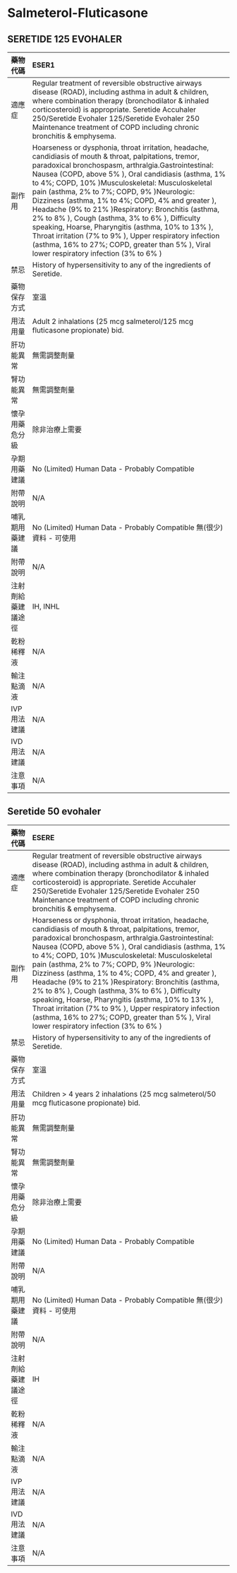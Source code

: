 # Salmeterol-Fluticasone

## SERETIDE 125 EVOHALER

| 藥物代碼 | ESER1 |
| :--- | :--- |
| 適應症 | Regular treatment of reversible obstructive airways disease \(ROAD\), including asthma in adult & children, where combination therapy \(bronchodilator & inhaled corticosteroid\) is appropriate. Seretide Accuhaler 250/Seretide Evohaler 125/Seretide Evohaler 250 Maintenance treatment of COPD including chronic bronchitis & emphysema. |
| 副作用 | Hoarseness or dysphonia, throat irritation, headache, candidiasis of mouth & throat, palpitations, tremor, paradoxical bronchospasm, arthralgia.Gastrointestinal: Nausea \(COPD, above 5% \), Oral candidiasis \(asthma, 1% to 4%; COPD, 10% \)Musculoskeletal: Musculoskeletal pain \(asthma, 2% to 7%; COPD, 9% \)Neurologic: Dizziness \(asthma, 1% to 4%; COPD, 4% and greater \), Headache \(9% to 21% \)Respiratory: Bronchitis \(asthma, 2% to 8% \), Cough \(asthma, 3% to 6% \), Difficulty speaking, Hoarse, Pharyngitis \(asthma, 10% to 13% \), Throat irritation \(7% to 9% \), Upper respiratory infection \(asthma, 16% to 27%; COPD, greater than 5% \), Viral lower respiratory infection \(3% to 6% \) |
| 禁忌 | History of hypersensitivity to any of the ingredients of Seretide. |
| 藥物保存方式 | 室溫 |
| 用法用量 | Adult 2 inhalations \(25 mcg salmeterol/125 mcg fluticasone propionate\) bid. |
| 肝功能異常 | 無需調整劑量 |
| 腎功能異常 | 無需調整劑量 |
| 懷孕用藥危分級 | 除非治療上需要 |
| 孕期用藥建議 | No \(Limited\) Human Data - Probably Compatible |
| 附帶說明 | N/A |
| 哺乳期用藥建議 | No \(Limited\) Human Data - Probably Compatible 無\(很少\)資料 - 可使用 |
| 附帶說明 | N/A |
| 注射劑給藥建議途徑 | IH, INHL |
| 乾粉稀釋液 | N/A |
| 輸注點滴液 | N/A |
| IVP 用法建議 | N/A |
| IVD 用法建議 | N/A |
| 注意事項 | N/A |

## Seretide 50 evohaler

| 藥物代碼 | ESERE |
| :--- | :--- |
| 適應症 | Regular treatment of reversible obstructive airways disease \(ROAD\), including asthma in adult & children, where combination therapy \(bronchodilator & inhaled corticosteroid\) is appropriate. Seretide Accuhaler 250/Seretide Evohaler 125/Seretide Evohaler 250 Maintenance treatment of COPD including chronic bronchitis & emphysema. |
| 副作用 | Hoarseness or dysphonia, throat irritation, headache, candidiasis of mouth & throat, palpitations, tremor, paradoxical bronchospasm, arthralgia.Gastrointestinal: Nausea \(COPD, above 5% \), Oral candidiasis \(asthma, 1% to 4%; COPD, 10% \)Musculoskeletal: Musculoskeletal pain \(asthma, 2% to 7%; COPD, 9% \)Neurologic: Dizziness \(asthma, 1% to 4%; COPD, 4% and greater \), Headache \(9% to 21% \)Respiratory: Bronchitis \(asthma, 2% to 8% \), Cough \(asthma, 3% to 6% \), Difficulty speaking, Hoarse, Pharyngitis \(asthma, 10% to 13% \), Throat irritation \(7% to 9% \), Upper respiratory infection \(asthma, 16% to 27%; COPD, greater than 5% \), Viral lower respiratory infection \(3% to 6% \) |
| 禁忌 | History of hypersensitivity to any of the ingredients of Seretide. |
| 藥物保存方式 | 室溫 |
| 用法用量 | Children &gt; 4 years 2 inhalations \(25 mcg salmeterol/50 mcg fluticasone propionate\) bid. |
| 肝功能異常 | 無需調整劑量 |
| 腎功能異常 | 無需調整劑量 |
| 懷孕用藥危分級 | 除非治療上需要 |
| 孕期用藥建議 | No \(Limited\) Human Data - Probably Compatible |
| 附帶說明 | N/A |
| 哺乳期用藥建議 | No \(Limited\) Human Data - Probably Compatible 無\(很少\)資料 - 可使用 |
| 附帶說明 | N/A |
| 注射劑給藥建議途徑 | IH |
| 乾粉稀釋液 | N/A |
| 輸注點滴液 | N/A |
| IVP 用法建議 | N/A |
| IVD 用法建議 | N/A |
| 注意事項 | N/A |

